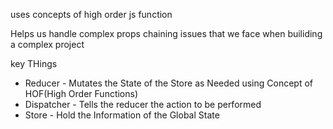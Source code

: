uses concepts of high order js function

Helps us handle complex props chaining issues that we face when builiding a complex project



key THings

- Reducer - Mutates the State of the Store as Needed using Concept of HOF(High Order Functions)
- Dispatcher - Tells the reducer the action to be performed
- Store - Hold the Information of the Global State